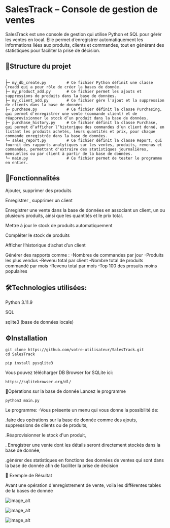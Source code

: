 # SalesTrack – Console de gestion de ventes

SalesTrack est une console de gestion qui utilise  Python et SQL pour gérér les ventes en local. Elle permet d’enregistrer automatiquement les informations liées aux produits, clients et commandes, tout en générant des statistiques pour faciliter la prise de décision.



## 📂Structure du projet
``` SalesTrack/
.
├─ my_db_create.py         # Ce fichier Python définit une classe Creadd qui a pour rôle de créer la bases de donnée.
├─ my_product_add.py       # Ce fichier permet les ajouts et suppressions de produits dans la base de données.
├─ my_client_add.py        # Ce fichier gère l'ajout et la suppression de clients dans la base de données
├─ purchase.py             # Ce fichier définit la classe Purchasing, qui permet d'enregistrer une vente (commande client) et de réapprovisionner le stock d’un produit dans la base de données.
├─ purchase_history.py     # Ce fichier définit la classe Purchase, qui permet d’afficher l’historique des commandes d’un client donné, en listant les produits achetés, leurs quantités et prix, pour chaque commande enregistrée dans la base de données.
└─ sales_report.py         # Ce fichier définit la classe Report, qui fournit des rapports analytiques sur les ventes, produits, revenus et commandes, permettant d'extraire des statistiques journalières, mensuelles ou par client à partir de la base de données.
└─ main.py                 # Ce fichier permet de tester le programme en entier.
```


## 🚀Fonctionnalités

Ajouter, supprimer des produits

Enregistrer , supprimer un client

Enregistrer une vente dans la base de données en associant un client, un ou plusieurs produits, ainsi que les quantités et le prix total.

Mettre à jour le stock de produits automatiquement

Compléter le stock de produits 

Afficher l’historique d’achat d’un client

Générer des rapports comme :
  -Nombres de commandes par jour
  -Produits les plus vendus
  -Revenu total par client
  -Nombre total de produits commandé par mois
  -Revenu total par mois
  -Top 100 des prosuits  moins populaires


## 🛠️Technologies utilisées:
  Python 3.11.9
  
  SQL
  
  sqlite3 (base de données locale)


## ⚙️Installation
  ```
git clone https://github.com/votre-utilisateur/SalesTrack.git
cd SalesTrack
```
```
pip install pysqlite3
```
Vous pouvez télécharger DB Browser for SQLite ici:
```
https://sqlitebrowser.org/dl/
```


🧠Opérations sur la base de donnée
Lancez le programme
```
python3 main.py
```
Le programme:
 -Vous présente un menu qui vous donne la possibilité de:

  .faire des opérations sur la base de donnée comme des ajouts, suppressions de clients ou de produits,

  .Réaprovisionner le stock d'un produit,

  . Enregistrer une vente dont les détails seront directement stockés dans la base de donnée,

  .générer des statistiques en fonctions des données de ventes qui sont dans la base de donnée afin de faciliter la prise de décision


🧪 Exemple de Résultat

Avant une opération d'enregistrement de vente, voila les différentes tables de la bases de donnée

![image_alt](https://github.com/dj536/SalesTrack/blob/master/product.png?raw=true)

![image_alt](https://github.com/dj536/SalesTrack/blob/master/order.png?raw=true)

![image_alt](https://github.com/dj536/SalesTrack/blob/master/order_detail.png?raw=true)




  


